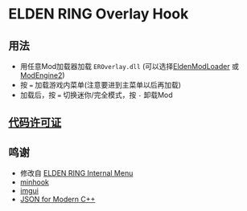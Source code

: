 # ELDEN RING Overlay Hook

## 用法
* 用任意Mod加载器加载 `EROverlay.dll` (可以选择[EldenModLoader](https://www.nexusmods.com/eldenring/mods/117) 或 [ModEngine2](https://github.com/soulsmods/ModEngine2))
* 按 `=` 加载游戏内菜单(注意要进到主菜单以后再加载)
* 加载后，按 `=` 切换迷你/完全模式，按 `-` 卸载Mod

## [代码许可证](https://github.com/soarqin/EROverlay/blob/master/LICENSE)

## 鸣谢
* 修改自 [ELDEN RING Internal Menu](https://github.com/NightFyre/ELDENRING-INTERNAL)
* [minhook](https://github.com/TsudaKageyu/minhook)
* [imgui](https://github.com/ocornut/imgui)
* [JSON for Modern C++]( https://github.com/nlohmann/json)
